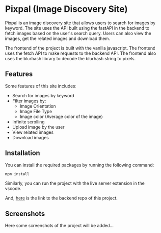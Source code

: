 # Pixpal (Image Discovery Site)

Pixpal is an image discovery site that allows users to search for images by keyword. The site uses the API built using the fastAPI in the backend to fetch images based on the user's search query. Users can also view the images, get the related images and download them.

The frontend of the project is built with the vanilla javascript. The frontend uses the fetch API to make requests to the backend API. The frontend also uses the blurhash library to decode the blurhash string to pixels.

## Features
Some features of this site includes:

- Search for images by keyword
- Filter images by:
    - Image Orientation
    - Image File Type
    - Image color (Average color of the image)
- Infinite scrolling
- Upload image by the user
- View related images
- Download images

## Installation
You can install the required packages by running the following command:

```bash
npm install
```

Similarly, you can run the project with the live server extension in the vscode.

And, [here](https://github.com/Kanak1125/image-gallery-backend) is the link to the backend repo of this project.

## Screenshots
Here some screenshots of the project will be added...
